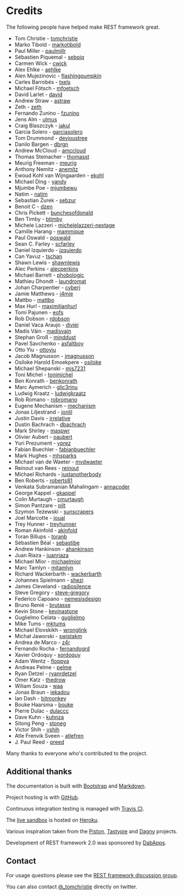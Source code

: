 # Credits

The following people have helped make REST framework great.

* Tom Christie - [tomchristie]
* Marko Tibold - [markotibold]
* Paul Miller - [paulmillr]
* Sébastien Piquemal - [sebpiq]
* Carmen Wick - [cwick]
* Alex Ehlke - [aehlke]
* Alen Mujezinovic - [flashingpumpkin]
* Carles Barrobés - [txels]
* Michael Fötsch - [mfoetsch]
* David Larlet - [david]
* Andrew Straw - [astraw]
* Zeth - [zeth]
* Fernando Zunino - [fzunino]
* Jens Alm - [ulmus]
* Craig Blaszczyk - [jakul]
* Garcia Solero - [garciasolero]
* Tom Drummond - [devioustree]
* Danilo Bargen - [dbrgn]
* Andrew McCloud - [amccloud]
* Thomas Steinacher - [thomasst]
* Meurig Freeman - [meurig]
* Anthony Nemitz - [anemitz]
* Ewoud Kohl van Wijngaarden - [ekohl]
* Michael Ding - [yandy]
* Mjumbe Poe - [mjumbewu]
* Natim - [natim]
* Sebastian Żurek - [sebzur]
* Benoit C - [dzen]
* Chris Pickett - [bunchesofdonald]
* Ben Timby - [btimby]
* Michele Lazzeri - [michelelazzeri-nextage]
* Camille Harang - [mammique]
* Paul Oswald - [poswald]
* Sean C. Farley - [scfarley]
* Daniel Izquierdo - [izquierdo]
* Can Yavuz - [tschan]
* Shawn Lewis - [shawnlewis]
* Alec Perkins - [alecperkins]
* Michael Barrett - [phobologic]
* Mathieu Dhondt - [laundromat]
* Johan Charpentier - [cyberj]
* Jamie Matthews - [j4mie]
* Mattbo - [mattbo]
* Max Hurl - [maximilianhurl]
* Tomi Pajunen - [eofs]
* Rob Dobson - [rdobson]
* Daniel Vaca Araujo - [diviei]
* Madis Väin - [madisvain]
* Stephan Groß - [minddust]
* Pavel Savchenko - [asfaltboy]
* Otto Yiu - [ottoyiu]
* Jacob Magnusson - [jmagnusson]
* Osiloke Harold Emoekpere - [osiloke]
* Michael Shepanski - [mjs7231]
* Toni Michel - [tonimichel]
* Ben Konrath - [benkonrath]
* Marc Aymerich - [glic3rinu]
* Ludwig Kraatz - [ludwigkraatz]
* Rob Romano - [robromano]
* Eugene Mechanism - [mechanism]
* Jonas Liljestrand - [jonlil]
* Justin Davis - [irrelative]
* Dustin Bachrach - [dbachrach]
* Mark Shirley - [maspwr]
* Olivier Aubert - [oaubert]
* Yuri Prezument - [yprez]
* Fabian Buechler - [fabianbuechler]
* Mark Hughes - [mhsparks]
* Michael van de Waeter - [mvdwaeter]
* Reinout van Rees - [reinout]
* Michael Richards - [justanotherbody]
* Ben Roberts - [roberts81]
* Venkata Subramanian Mahalingam - [annacoder]
* George Kappel - [gkappel]
* Colin Murtaugh - [cmurtaugh]
* Simon Pantzare - [pilt]
* Szymon Teżewski - [sunscrapers]
* Joel Marcotte - [joual]
* Trey Hunner - [treyhunner]
* Roman Akinfold - [akinfold]
* Toran Billups - [toranb]
* Sébastien Béal - [sebastibe]
* Andrew Hankinson - [ahankinson]
* Juan Riaza - [juanriaza]
* Michael Mior - [michaelmior]
* Marc Tamlyn - [mjtamlyn]
* Richard Wackerbarth - [wackerbarth]
* Johannes Spielmann - [shezi]
* James Cleveland - [radiosilence]
* Steve Gregory - [steve-gregory]
* Federico Capoano - [nemesisdesign]
* Bruno Renié - [brutasse]
* Kevin Stone - [kevinastone]
* Guglielmo Celata - [guglielmo]
* Mike Tums - [mktums]
* Michael Elovskikh - [wronglink]
* Michał Jaworski - [swistakm]
* Andrea de Marco - [z4r]
* Fernando Rocha - [fernandogrd]
* Xavier Ordoquy - [xordoquy]
* Adam Wentz - [floppya]
* Andreas Pelme - [pelme]
* Ryan Detzel - [ryanrdetzel]
* Omer Katz - [thedrow]
* Wiliam Souza - [waa]
* Jonas Braun - [iekadou]
* Ian Dash - [bitmonkey]
* Bouke Haarsma - [bouke]
* Pierre Dulac - [dulaccc]
* Dave Kuhn - [kuhnza]
* Sitong Peng - [stoneg]
* Victor Shih - [vshih]
* Atle Frenvik Sveen - [atlefren]
* J. Paul Reed - [preed]

Many thanks to everyone who's contributed to the project.

## Additional thanks

The documentation is built with [Bootstrap] and [Markdown].

Project hosting is with [GitHub].

Continuous integration testing is managed with [Travis CI][travis-ci].

The [live sandbox][sandbox] is hosted on [Heroku].

Various inspiration taken from the [Piston], [Tastypie] and [Dagny] projects.

Development of REST framework 2.0 was sponsored by [DabApps].

## Contact

For usage questions please see the [REST framework discussion group][group].

You can also contact [@_tomchristie][twitter] directly on twitter.

[twitter]: http://twitter.com/_tomchristie
[bootstrap]: http://twitter.github.com/bootstrap/
[markdown]: http://daringfireball.net/projects/markdown/
[github]: https://github.com/tomchristie/django-rest-framework
[travis-ci]: https://secure.travis-ci.org/tomchristie/django-rest-framework
[piston]: https://bitbucket.org/jespern/django-piston
[tastypie]: https://github.com/toastdriven/django-tastypie
[dagny]: https://github.com/zacharyvoase/dagny
[dabapps]: http://lab.dabapps.com
[sandbox]: http://restframework.herokuapp.com/
[heroku]: http://www.heroku.com/
[group]: https://groups.google.com/forum/?fromgroups#!forum/django-rest-framework

[tomchristie]: https://github.com/tomchristie
[markotibold]: https://github.com/markotibold
[paulmillr]: https://github.com/paulmillr
[sebpiq]: https://github.com/sebpiq
[cwick]: https://github.com/cwick
[aehlke]: https://github.com/aehlke
[flashingpumpkin]: https://github.com/flashingpumpkin
[txels]: https://github.com/txels
[mfoetsch]: https://github.com/mfoetsch
[david]: https://github.com/david
[astraw]: https://github.com/astraw
[zeth]: https://github.com/zeth
[fzunino]: https://github.com/fzunino
[ulmus]: https://github.com/ulmus
[jakul]: https://github.com/jakul
[garciasolero]: https://github.com/garciasolero
[devioustree]: https://github.com/devioustree
[dbrgn]: https://github.com/dbrgn
[amccloud]: https://github.com/amccloud
[thomasst]: https://github.com/thomasst
[meurig]: https://github.com/meurig
[anemitz]: https://github.com/anemitz
[ekohl]: https://github.com/ekohl
[yandy]: https://github.com/yandy
[mjumbewu]: https://github.com/mjumbewu
[natim]: https://github.com/natim
[sebzur]: https://github.com/sebzur
[dzen]: https://github.com/dzen
[bunchesofdonald]: https://github.com/bunchesofdonald
[btimby]: https://github.com/btimby
[michelelazzeri-nextage]: https://github.com/michelelazzeri-nextage
[mammique]: https://github.com/mammique
[poswald]: https://github.com/poswald
[scfarley]: https://github.com/scfarley
[izquierdo]: https://github.com/izquierdo
[tschan]: https://github.com/tschan
[shawnlewis]: https://github.com/shawnlewis
[alecperkins]: https://github.com/alecperkins
[phobologic]: https://github.com/phobologic
[laundromat]: https://github.com/laundromat
[cyberj]: https://github.com/cyberj
[j4mie]: https://github.com/j4mie
[mattbo]: https://github.com/mattbo
[maximilianhurl]: https://github.com/maximilianhurl
[eofs]: https://github.com/eofs
[rdobson]: https://github.com/rdobson
[diviei]: https://github.com/diviei
[madisvain]: https://github.com/madisvain
[minddust]: https://github.com/minddust
[asfaltboy]: https://github.com/asfaltboy
[ottoyiu]: https://github.com/OttoYiu
[jmagnusson]: https://github.com/jmagnusson
[osiloke]: https://github.com/osiloke
[mjs7231]: https://github.com/mjs7231
[tonimichel]: https://github.com/tonimichel
[benkonrath]: https://github.com/benkonrath
[glic3rinu]: https://github.com/glic3rinu
[ludwigkraatz]: https://github.com/ludwigkraatz
[robromano]: https://github.com/robromano
[mechanism]: https://github.com/mechanism
[jonlil]: https://github.com/jonlil
[irrelative]: https://github.com/irrelative
[dbachrach]: https://github.com/dbachrach
[maspwr]: https://github.com/maspwr
[oaubert]: https://github.com/oaubert
[yprez]: https://github.com/yprez
[fabianbuechler]: https://github.com/fabianbuechler
[mhsparks]: https://github.com/mhsparks
[mvdwaeter]: https://github.com/mvdwaeter
[reinout]: https://github.com/reinout
[justanotherbody]: https://github.com/justanotherbody
[roberts81]: https://github.com/roberts81
[annacoder]: https://github.com/annacoder
[gkappel]: https://github.com/gkappel
[cmurtaugh]: https://github.com/cmurtaugh
[pilt]: https://github.com/pilt
[sunscrapers]: https://github.com/sunscrapers
[joual]: https://github.com/joual
[treyhunner]: https://github.com/treyhunner
[akinfold]: https://github.com/akinfold
[toranb]: https://github.com/toranb
[sebastibe]: https://github.com/sebastibe
[ahankinson]: https://github.com/ahankinson
[juanriaza]: https://github.com/juanriaza
[michaelmior]: https://github.com/michaelmior
[mjtamlyn]: https://github.com/mjtamlyn
[wackerbarth]: https://github.com/wackerbarth
[shezi]: https://github.com/shezi
[radiosilence]: https://github.com/radiosilence
[steve-gregory]: https://github.com/steve-gregory
[nemesisdesign]: https://github.com/nemesisdesign
[brutasse]: https://github.com/brutasse
[kevinastone]: https://github.com/kevinastone
[guglielmo]: https://github.com/guglielmo
[mktums]: https://github.com/mktums
[wronglink]: https://github.com/wronglink
[swistakm]: https://github.com/swistakm
[z4r]: https://github.com/z4r
[fernandogrd]: https://github.com/fernandogrd
[xordoquy]: https://github.com/xordoquy
[floppya]: https://github.com/floppya
[pelme]: https://github.com/pelme
[ryanrdetzel]: https://github.com/ryanrdetzel
[thedrow]: https://github.com/thedrow
[waa]: https://github.com/wiliamsouza
[iekadou]: https://github.com/iekadou
[bitmonkey]: https://github.com/bitmonkey
[bouke]: https://github.com/bouke
[dulaccc]: https://github.com/dulaccc
[kuhnza]: https://github.com/kuhnza
[stoneg]: https://github.com/stoneg
[vshih]: https://github.com/vshih
[atlefren]: https://github.com/atlefren
[preed]: https://github.com/preed
